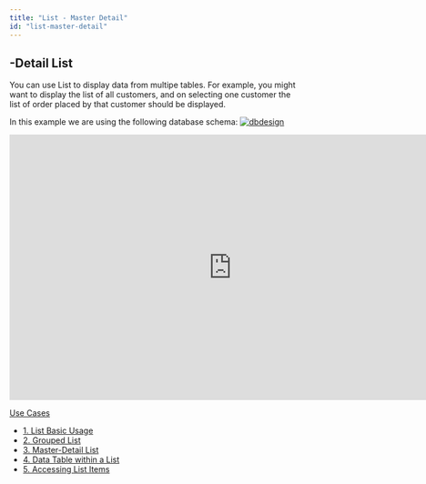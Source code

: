 ```yaml
---
title: "List - Master Detail"
id: "list-master-detail"
---
```


## \-Detail List

You can use List to display data from multipe tables. For example, you might want to display the list of all customers, and on selecting one customer the list of order placed by that customer should be displayed.

In this example we are using the following database schema: [![dbdesign](../assets/dbdesign.png)](../assets/dbdesign.png) 

<iframe width="780" height="467" src="https://docs.google.com/presentation/d/e/2PACX-1vR78_1v-ffmMad4UnTrwB-VAKlbt2NYr-M1a745TWbrejvuGBmrjUWU4buxU4HKfwncTBfg4T0YVHp0/embed?start=false&amp;loop=false&amp;delayms=3000" frameborder="0" allowfullscreen="allowfullscreen" mozallowfullscreen="mozallowfullscreen" webkitallowfullscreen="webkitallowfullscreen"></iframe>

[Use Cases](/learn/app-development/widgets/datalive/list/list-use-cases/)

- [1\. List Basic Usage](/learn/how-tos/list-basic-usage/)
- [2\. Grouped List](/learn/how-tos/list-grouped/)
- [3\. Master-Detail List](/learn/how-tos/list-master-detail/)
- [4\. Data Table within a List](/learn/how-tos/list-data-table/)
- [5\. Accessing List Items](/learn/how-tos/list-item-access/)
